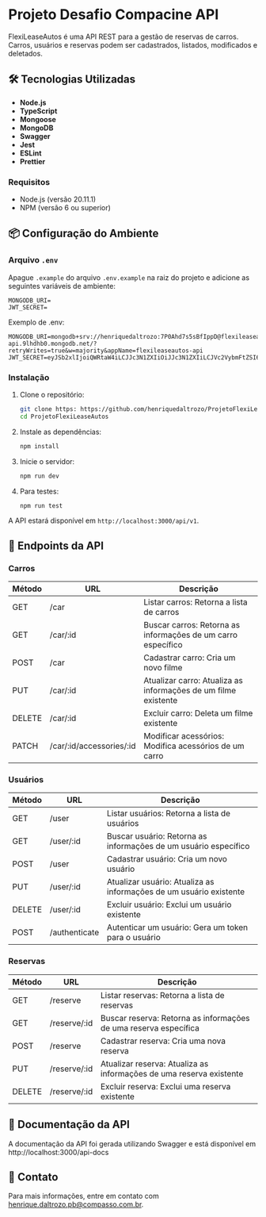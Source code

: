 # Projeto Desafio Compacine API

FlexiLeaseAutos é uma API REST para a gestão de reservas de carros. Carros, usuários e reservas podem ser cadastrados, listados, modificados e deletados.

## 🛠️ Tecnologias Utilizadas

- **Node.js**
- **TypeScript**
- **Mongoose**
- **MongoDB**
- **Swagger** 
- **Jest**
- **ESLint**
- **Prettier**

### Requisitos

- Node.js (versão 20.11.1)
- NPM (versão 6 ou superior)

## 📦 Configuração do Ambiente

### Arquivo `.env`

Apague `.example` do arquivo `.env.example` na raiz do projeto e adicione as seguintes variáveis de ambiente:

```
MONGODB_URI=
JWT_SECRET=
```
Exemplo de .env:
```
MONGODB_URI=mongodb+srv://henriquedaltrozo:7P0Ahd7s5sBfIppD@flexileaseautos-api.9lhdhb0.mongodb.net/?retryWrites=true&w=majority&appName=flexileaseautos-api
JWT_SECRET=eyJSb2xlIjoiQWRtaW4iLCJJc3N1ZXIiOiJJc3N1ZXIiLCJVc2VybmFtZSI6IkphdmFJblVzZSIsImV4cCI6MTcyMDMxNTYzNiwiaWF0IjoxNzIwMzE1NjM2fQ
```

### Instalação

1. Clone o repositório:

   ```bash
   git clone https: https://github.com/henriquedaltrozo/ProjetoFlexiLeaseAutos
   cd ProjetoFlexiLeaseAutos
   ```

2. Instale as dependências:

   ```bash
   npm install
   ```

3. Inicie o servidor:
   ```bash
   npm run dev
   ```
   
4. Para testes:
   ```bash
   npm run test
   ```

A API estará disponível em `http://localhost:3000/api/v1`.

## 🎯 Endpoints da API

### Carros

| Método | URL         | Descrição                                                          |
| ------ | ----------- | -------------------------------------------------------------------|
| GET    | /car        | Listar carros: Retorna a lista de carros                           |
| GET    | /car/:id    | Buscar carros: Retorna as informações de um carro específico       |
| POST   | /car        | Cadastrar carro: Cria um novo filme                                |
| PUT    | /car/:id    | Atualizar carro: Atualiza as informações de um filme existente     |
| DELETE | /car/:id    | Excluir carro: Deleta um filme existente                           |
| PATCH  | /car/:id/accessories/:id | Modificar acessórios: Modifica acessórios de um carro |

### Usuários

| Método | URL                             | Descrição                                    |
| ------ | ------------------------------- | ---------------------------------------------|
| GET    | /user     | Listar usuários: Retorna a lista de usuários                       |
| GET    | /user/:id | Buscar usuário: Retorna as informações de um usuário específico    |
| POST   | /user     | Cadastrar usuário: Cria um novo usuário                            |
| PUT    | /user/:id | Atualizar usuário: Atualiza as informações de um usuário existente |
| DELETE | /user/:id | Excluir usuário: Exclui um usuário existente                       |
| POST   | /authenticate | Autenticar um usuário: Gera um token para o usuário            |

### Reservas

| Método | URL                             | Descrição                                        |
| ------ | ------------------------------- | -------------------------------------------------|
| GET    | /reserve     | Listar reservas: Retorna a lista de reservas                        |
| GET    | /reserve/:id | Buscar reserva: Retorna as informações de uma reserva específica    |
| POST   | /reserve     | Cadastrar reserva: Cria uma nova reserva                            |
| PUT    | /reserve/:id | Atualizar reserva: Atualiza as informações de uma reserva existente |
| DELETE | /reserve/:id | Excluir reserva: Exclui uma reserva existente                       |

##  📖 Documentação da API
A documentação da API foi gerada utilizando Swagger e está disponível em http://localhost:3000/api-docs

## 🔎 Contato

Para mais informações, entre em contato com henrique.daltrozo.pb@compasso.com.br.
